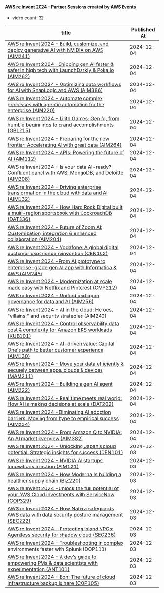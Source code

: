 

#### [AWS re:Invent 2024 - Partner Sessions](https://www.youtube.com/playlist?list=PL2yQDdvlhXf-ZPFF45fKOCoRXdW11NcaT) created by [AWS Events](https://www.youtube.com/channel/UCdoadna9HFHsxXWhafhNvKw)

* video count: 32 

| title                                                                                                                                               | Published At |
| --------------------------------------------------------------------------------------------------------------------------------------------------- | ------------ |
| [AWS re:Invent 2024 - Build, customize, and deploy generative AI with NVIDIA on AWS (AIM241)](https://www.youtube.com/watch?v=lPTHsZw1CmQ)          | 2024-12-04   |
| [AWS re:Invent 2024 -Shipping gen AI faster & safer in high tech with LaunchDarkly & Poka.io (AIM262)](https://www.youtube.com/watch?v=OMajbMp0J3g) | 2024-12-04   |
| [AWS re:Invent 2024 - Optimizing data workflows for AI with SnapLogic and AWS (AIM386)](https://www.youtube.com/watch?v=wjPSoUN9kjQ)                | 2024-12-04   |
| [AWS re:Invent 2024 - Automate complex processes with agentic automation for the enterprise (AIM220)](https://www.youtube.com/watch?v=H2jOooeCkH0)  | 2024-12-04   |
| [AWS re:Invent 2024 - Lilith Games: Gen AI, from humble beginnings to grand accomplishments (GBL215)](https://www.youtube.com/watch?v=EJNjmRZ8R6A)  | 2024-12-04   |
| [AWS re:Invent 2024 - Preparing for the new frontier: Accelerating AI with great data (AIM264)](https://www.youtube.com/watch?v=sa8EPHLvwlw)        | 2024-12-04   |
| [AWS re:Invent 2024 - APIs: Powering the future of AI (AIM112)](https://www.youtube.com/watch?v=zGhhgfMK3Co)                                        | 2024-12-04   |
| [AWS re:Invent 2024 - Is your data AI-ready? Confluent panel with AWS, MongoDB, and Deloitte (AIM208)](https://www.youtube.com/watch?v=5n_dBumsEIE) | 2024-12-04   |
| [AWS re:Invent 2024 - Driving enterprise transformation in the cloud with data and AI (AIM132)](https://www.youtube.com/watch?v=_Rl3UaHcrhI)        | 2024-12-04   |
| [AWS re:Invent 2024 - How Hard Rock Digital built a multi-region sportsbook with CockroachDB (DAT336)](https://www.youtube.com/watch?v=lAeC3t7816o) | 2024-12-04   |
| [AWS re:Invent 2024 - Future of Zoom AI: Customization, integration & enhanced collaboration (AIM204)](https://www.youtube.com/watch?v=QKrzunkYYOo) | 2024-12-04   |
| [AWS re:Invent 2024 - Vodafone: A global digital customer experience reinvention (CEN102)](https://www.youtube.com/watch?v=aPBjaxtnnXY)             | 2024-12-04   |
| [AWS re:Invent 2024 -From AI prototype to enterprise-grade gen AI app with Informatica & AWS (AIM245)](https://www.youtube.com/watch?v=iWLFPf5a0x4) | 2024-12-04   |
| [AWS re:Invent 2024 - Modernization at scale made easy with Netflix and Pinterest (CMP212)](https://www.youtube.com/watch?v=kl7T06MOsG0)            | 2024-12-04   |
| [AWS re:Invent 2024 - Unified and open governance for data and AI (AIM256)](https://www.youtube.com/watch?v=Tskrymzbu7M)                            | 2024-12-04   |
| [AWS re:Invent 2024 - AI in the cloud: Heroes, "villains," and security strategies (AIM240)](https://www.youtube.com/watch?v=nWEzb7-olEs)           | 2024-12-04   |
| [AWS re:Invent 2024 - Control observability data cost & complexity for Amazon EKS workloads (KUB101)](https://www.youtube.com/watch?v=ikvpju9jS8k)  | 2024-12-04   |
| [AWS re:Invent 2024 - AI-driven value: Capital One's path to better customer experience (AIM130)](https://www.youtube.com/watch?v=U5XJgBitmz8)      | 2024-12-04   |
| [AWS re:Invent 2024 - Move your data efficiently & securely between apps, clouds & devices (MAM211)](https://www.youtube.com/watch?v=BFyskvcMang)   | 2024-12-04   |
| [AWS re:Invent 2024 - Building a gen AI agent (AIM222)](https://www.youtube.com/watch?v=p3ihoqkBsXs)                                                | 2024-12-04   |
| [AWS re:Invent 2024 - Real time meets real world: How AI is making decisions at scale (DAT202)](https://www.youtube.com/watch?v=ff8P0hf2QtY)        | 2024-12-04   |
| [AWS re:Invent 2024 -Eliminating AI adoption barriers: Moving from hype to empirical success (AIM234)](https://www.youtube.com/watch?v=l_-2YZpKDOo) | 2024-12-04   |
| [AWS re:Invent 2024 - From Amazon Q to NVIDIA: An AI market overview (AIM382)](https://www.youtube.com/watch?v=9YyZ-xOKVOI)                         | 2024-12-04   |
| [AWS re:Invent 2024 - Unlocking Japan’s cloud potential: Strategic insights for success (CEN101)](https://www.youtube.com/watch?v=FGGMOonk-aI)      | 2024-12-03   |
| [AWS re:Invent 2024 - NVIDIA AI startups: Innovations in action (AIM121)](https://www.youtube.com/watch?v=-qToZK8W5Zs)                              | 2024-12-03   |
| [AWS re:Invent 2024 - How Moderna Is building a healthier supply chain (BIZ220)](https://www.youtube.com/watch?v=9VYxv4li6FY)                       | 2024-12-03   |
| [AWS re:Invent 2024 -Unlock the full potential of your AWS Cloud investments with ServiceNow (COP329)](https://www.youtube.com/watch?v=xLqFPi0vn6w) | 2024-12-03   |
| [AWS re:Invent 2024 - How Natera safeguards AWS data with data security posture management (SEC222)](https://www.youtube.com/watch?v=_bngHXLZCZU)   | 2024-12-03   |
| [AWS re:Invent 2024 - Protecting island VPCs: Agentless security for shadow cloud (SEC236)](https://www.youtube.com/watch?v=D5meggWdEHQ)            | 2024-12-03   |
| [AWS re:Invent 2024 - Troubleshooting in complex environments faster with Splunk (DOP110)](https://www.youtube.com/watch?v=fwuM2AsYJ4E)             | 2024-12-03   |
| [AWS re:Invent 2024 - A dev’s guide to empowering PMs & data scientists with experimentation (ANT101)](https://www.youtube.com/watch?v=-PcMEXS5x5I) | 2024-12-03   |
| [AWS re:Invent 2024 - Eon: The future of cloud infrastructure backup is here (COP105)](https://www.youtube.com/watch?v=rxlYnGmlCjQ)                 | 2024-12-03   |